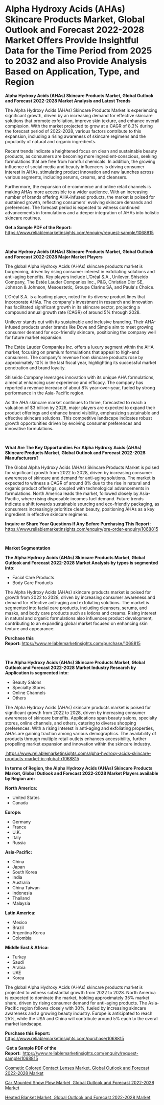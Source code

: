 <p><h1>Alpha Hydroxy Acids (AHAs) Skincare Products Market, Global Outlook and Forecast 2022-2028 Market Offers Provide Insightful Data for the Time Period from 2025 to 2032 and also Provide Analysis Based on Application, Type, and Region</h1></p><p><strong>Alpha Hydroxy Acids (AHAs) Skincare Products Market, Global Outlook and Forecast 2022-2028 Market Analysis and Latest Trends</strong></p>
<p><p>The Alpha Hydroxy Acids (AHAs) Skincare Products Market is experiencing significant growth, driven by an increasing demand for effective skincare solutions that promote exfoliation, improve skin texture, and enhance overall complexion. With the market projected to grow at a CAGR of 8.3% during the forecast period of 2022-2028, various factors contribute to this expansion, including a rising awareness of skincare regimens and the popularity of natural and organic ingredients.</p><p>Recent trends indicate a heightened focus on clean and sustainable beauty products, as consumers are becoming more ingredient-conscious, seeking formulations that are free from harmful chemicals. In addition, the growing influence of social media and beauty influencers is driving consumer interest in AHAs, stimulating product innovation and new launches across various segments, including serums, creams, and cleansers.</p><p>Furthermore, the expansion of e-commerce and online retail channels is making AHAs more accessible to a wider audience. With an increasing number of brands offering AHA-infused products, the market is poised for sustained growth, reflecting consumers' evolving skincare demands and preferences. The forecast period is expected to witness continued advancements in formulations and a deeper integration of AHAs into holistic skincare routines.</p></p>
<p><strong>Get a Sample PDF of the Report:&nbsp;</strong> <a href="https://www.reliablemarketinsights.com/enquiry/request-sample/1068815?utm_campaign=2218&utm_medium=2&utm_source=Github&utm_content=ia&utm_term=21032025&utm_id=alpha-hydroxy-acids-ahas-skincare-products-market-global-outlook-and-forecast-2022-2028">https://www.reliablemarketinsights.com/enquiry/request-sample/1068815</a></p>
<p>&nbsp;</p>
<p><strong>Alpha Hydroxy Acids (AHAs) Skincare Products Market, Global Outlook and Forecast 2022-2028 Major Market Players</strong></p>
<p><p>The global Alpha Hydroxy Acids (AHAs) skincare products market is burgeoning, driven by rising consumer interest in exfoliating solutions and anti-aging benefits. Key players include L’Oréal S.A., Unilever, Shiseido Company, The Estée Lauder Companies Inc., P&G, Christian Dior SE, Johnson & Johnson, Mesoestetic, Groupe Clarins SA, and Paula's Choice.</p><p>L’Oréal S.A. is a leading player, noted for its diverse product lines that incorporate AHAs. The company's investment in research and innovation has facilitated significant growth in its skincare sector, projecting a compound annual growth rate (CAGR) of around 5% through 2028.</p><p>Unilever stands out with its sustainable and inclusive branding. Their AHA-infused products under brands like Dove and Simple aim to meet growing consumer demand for eco-friendly skincare, positioning the company well for future market expansion.</p><p>The Estée Lauder Companies Inc. offers a luxury segment within the AHA market, focusing on premium formulations that appeal to high-end consumers. The company's revenue from skincare products rose by approximately 10% in the last fiscal year, highlighting its successful market penetration and brand loyalty.</p><p>Shiseido Company leverages innovation with its unique AHA formulations, aimed at enhancing user experience and efficacy. The company has reported a revenue increase of about 8% year-over-year, fueled by strong performance in the Asia-Pacific region.</p><p>As the AHA skincare market continues to thrive, forecasted to reach a valuation of $3 billion by 2028, major players are expected to expand their product offerings and enhance brand visibility, emphasizing sustainable and effective skincare solutions. This competitive landscape indicates robust growth opportunities driven by evolving consumer preferences and innovative formulations.</p></p>
<p>&nbsp;</p>
<p><strong>What Are The Key Opportunities For Alpha Hydroxy Acids (AHAs) Skincare Products Market, Global Outlook and Forecast 2022-2028 Manufacturers?</strong></p>
<p><p>The Global Alpha Hydroxy Acids (AHAs) Skincare Products Market is poised for significant growth from 2022 to 2028, driven by increasing consumer awareness of skincare and demand for anti-aging solutions. The market is expected to witness a CAGR of around 8% due to the rise in natural and organic product offerings, coupled with technological advancements in formulations. North America leads the market, followed closely by Asia-Pacific, where rising disposable incomes fuel demand. Future trends indicate a shift towards sustainable sourcing and eco-friendly packaging, as consumers increasingly prioritize clean beauty, positioning AHAs as a key ingredient in effective skincare regimens.</p></p>
<p><strong>Inquire or Share Your Questions If Any Before Purchasing This Report:</strong> <a href="https://www.reliablemarketinsights.com/enquiry/pre-order-enquiry/1068815?utm_campaign=2218&utm_medium=2&utm_source=Github&utm_content=ia&utm_term=21032025&utm_id=alpha-hydroxy-acids-ahas-skincare-products-market-global-outlook-and-forecast-2022-2028">https://www.reliablemarketinsights.com/enquiry/pre-order-enquiry/1068815</a></p>
<p>&nbsp;</p>
<p><strong>Market Segmentation</strong></p>
<p><strong>The Alpha Hydroxy Acids (AHAs) Skincare Products Market, Global Outlook and Forecast 2022-2028 Market Analysis by types is segmented into:</strong></p>
<p><ul><li>Facial Care Products</li><li>Body Care Products</li></ul></p>
<p><p>The Alpha Hydroxy Acids (AHAs) skincare products market is poised for growth from 2022 to 2028, driven by increasing consumer awareness and demand for effective anti-aging and exfoliating solutions. The market is segmented into facial care products, including cleansers, serums, and masks, and body care products such as lotions and creams. Rising interest in natural and organic formulations also influences product development, contributing to an expanding global market focused on enhancing skin texture and appearance.</p></p>
<p><strong>Purchase this Report:&nbsp;</strong><a href="https://www.reliablemarketinsights.com/purchase/1068815?utm_campaign=2218&utm_medium=2&utm_source=Github&utm_content=ia&utm_term=21032025&utm_id=alpha-hydroxy-acids-ahas-skincare-products-market-global-outlook-and-forecast-2022-2028">https://www.reliablemarketinsights.com/purchase/1068815</a></p>
<p>&nbsp;</p>
<p><strong>The Alpha Hydroxy Acids (AHAs) Skincare Products Market, Global Outlook and Forecast 2022-2028 Market Industry Research by Application is segmented into:</strong></p>
<p><ul><li>Beauty Salons</li><li>Specialty Stores</li><li>Online Channels</li><li>Others</li></ul></p>
<p><p>The Alpha Hydroxy Acids (AHAs) skincare products market is poised for significant growth from 2022 to 2028, driven by increasing consumer awareness of skincare benefits. Applications span beauty salons, specialty stores, online channels, and others, catering to diverse shopping preferences. With a rising interest in anti-aging and exfoliating properties, AHAs are gaining traction among various demographics. The availability of products through multiple retail outlets enhances accessibility, further propelling market expansion and innovation within the skincare industry.</p></p>
<p><a href="https://www.reliablemarketinsights.com/alpha-hydroxy-acids-skincare-products-market-in-global-r1068815?utm_campaign=2218&utm_medium=2&utm_source=Github&utm_content=ia&utm_term=21032025&utm_id=alpha-hydroxy-acids-ahas-skincare-products-market-global-outlook-and-forecast-2022-2028">&nbsp;https://www.reliablemarketinsights.com/alpha-hydroxy-acids-skincare-products-market-in-global-r1068815</a></p>
<p><strong>In terms of Region, the Alpha Hydroxy Acids (AHAs) Skincare Products Market, Global Outlook and Forecast 2022-2028 Market Players available by Region are:</strong></p>
<p>
    <p> <strong> North America: </strong>
        <ul>
            <li>United States</li>
            <li>Canada</li>
        </ul>
        </p> 
    <p> <strong> Europe: </strong>
        <ul>
            <li>Germany</li>
            <li>France</li>
            <li>U.K.</li>
            <li>Italy</li>
            <li>Russia</li>
        </ul>
        </p> 
    <p> <strong> Asia-Pacific: </strong>
        <ul>
            <li>China</li>
            <li>Japan</li>
            <li>South Korea</li>
            <li>India</li>
            <li>Australia</li>
            <li>China Taiwan</li>
            <li>Indonesia</li>
            <li>Thailand</li>
            <li>Malaysia</li>
        </ul>
        </p> 
    <p> <strong> Latin America: </strong>
        <ul>
            <li>Mexico</li>
            <li>Brazil</li>
            <li>Argentina Korea</li>
            <li>Colombia</li>
        </ul>
        </p> 
    <p> <strong> Middle East & Africa: </strong>
        <ul>
            <li>Turkey</li>
            <li>Saudi</li>
            <li>Arabia</li>
            <li>UAE</li>
            <li>Korea</li>
        </ul>
    </p>
    </p>
<p><p>The global Alpha Hydroxy Acids (AHAs) skincare products market is projected to witness substantial growth from 2022 to 2028. North America is expected to dominate the market, holding approximately 35% market share, driven by rising consumer demand for anti-aging products. The Asia-Pacific region follows closely with 30%, fueled by increasing skincare awareness and a growing beauty industry. Europe is anticipated to reach 25%, while the USA and China will contribute around 5% each to the overall market landscape.</p></p>
<p><strong>Purchase this Report: </strong><a href="https://www.reliablemarketinsights.com/purchase/1068815?utm_campaign=2218&utm_medium=2&utm_source=Github&utm_content=ia&utm_term=21032025&utm_id=alpha-hydroxy-acids-ahas-skincare-products-market-global-outlook-and-forecast-2022-2028">https://www.reliablemarketinsights.com/purchase/1068815</a></p>
<p>&nbsp;<strong>Get a Sample PDF of the Report:&nbsp;&nbsp;</strong><a href="https://www.reliablemarketinsights.com/enquiry/request-sample/1068815?utm_campaign=2218&utm_medium=2&utm_source=Github&utm_content=ia&utm_term=21032025&utm_id=alpha-hydroxy-acids-ahas-skincare-products-market-global-outlook-and-forecast-2022-2028">https://www.reliablemarketinsights.com/enquiry/request-sample/1068815</a></p>
<p><strong></strong></p>
<p><p><a href="https://github.com/grimssummouc/Market-Research-Report-List-1/blob/main/cosmetic-colored-contact-lenses-market-global-outlook-and-forecast-2022-2028-market.md?utm_campaign=2218&utm_medium=2&utm_source=Github&utm_content=ia&utm_term=21032025&utm_id=alpha-hydroxy-acids-ahas-skincare-products-market-global-outlook-and-forecast-2022-2028">Cosmetic Colored Contact Lenses Market, Global Outlook and Forecast 2022-2028 Market</a></p><p><a href="https://github.com/piskofraisel/Market-Research-Report-List-1/blob/main/car-mounted-snow-plow-market-global-outlook-and-forecast-2022-2028-market.md?utm_campaign=2218&utm_medium=2&utm_source=Github&utm_content=ia&utm_term=21032025&utm_id=alpha-hydroxy-acids-ahas-skincare-products-market-global-outlook-and-forecast-2022-2028">Car Mounted Snow Plow Market, Global Outlook and Forecast 2022-2028 Market</a></p><p><a href="https://github.com/agemakisel4b/Market-Research-Report-List-1/blob/main/heated-blanket-market-global-outlook-and-forecast-2022-2028-market.md?utm_campaign=2218&utm_medium=2&utm_source=Github&utm_content=ia&utm_term=21032025&utm_id=alpha-hydroxy-acids-ahas-skincare-products-market-global-outlook-and-forecast-2022-2028">Heated Blanket Market, Global Outlook and Forecast 2022-2028 Market</a></p></p>